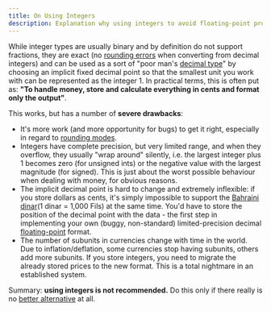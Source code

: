```yaml
--- 
title: On Using Integers
description: Explanation why using integers to avoid floating-point problems by having them represent e.g. cents is not a good solution.
---
```


While integer types are usually binary and by definition do not support fractions, they are exact (no [rounding errors](/errors/rounding/) when converting from decimal integers) and can be used as a sort of "poor man's [decimal type](/formats/exact/)" by choosing an implicit fixed decimal point so that the smallest unit you work with can be represented as the integer 1. In practical terms, this is often put as: **"To handle money, store and calculate everything in cents and format only the output"**.

This works, but has a number of **severe drawbacks**:

* It's more work (and more opportunity for bugs) to get it right, especially in regard to [rounding modes](/errors/rounding/).
* Integers have complete precision, but very limited range, and when they overflow, they usually "wrap around" silently, i.e. the largest integer plus 1 becomes zero (for unsigned ints) or the negative value with the largest magnitude (for signed). This is just about the worst possible behaviour when dealing with money, for obvious reasons.
* The implicit decimal point is hard to change and extremely inflexible: if you store dollars as cents, it's simply impossible to support the [Bahraini dinar](http://en.wikipedia.org/wiki/Bahraini_dinar)(1 dinar = 1,000 Fils) at the same time. You'd have to store the position of the decimal point with the data - the first step in implementing your own (buggy, non-standard) limited-precision decimal [floating-point](/formats/fp/) format.
* The number of subunits in currencies change with time in the world. Due to inflation/deflation, some currencies stop having subunits, others add more subunits. If you store integers, you need to migrate the already stored prices to the new format. This is a total nightmare in an established system.

Summary: **using integers is not recommended.** Do this only if there really is no [better alternative](/formats/exact/) at all.
